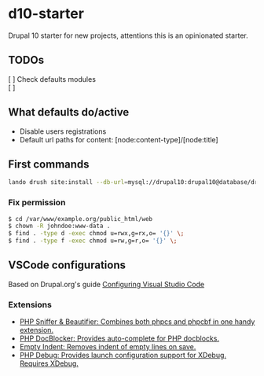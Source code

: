 # d10-starter
Drupal 10 starter for new projects, attentions this is an opinionated starter.

## TODOs

[ ] Check defaults modules  
[ ]  

## What defaults do/active
* Disable users registrations
* Default url paths for content: [node:content-type]/[node:title]

## First commands
```bash
lando drush site:install --db-url=mysql://drupal10:drupal10@database/drupal10 -y
```

### Fix permission
```bash
$ cd /var/www/example.org/public_html/web
$ chown -R johndoe:www-data .
$ find . -type d -exec chmod u=rwx,g=rx,o= '{}' \;
$ find . -type f -exec chmod u=rw,g=r,o= '{}' \;
```

## VSCode configurations
Based on Drupal.org's guide [Configuring Visual Studio Code](https://www.drupal.org/docs/develop/development-tools/editors-and-ides/configuring-visual-studio-code)
### Extensions
* [PHP Sniffer & Beautifier: Combines both phpcs and phpcbf in one handy extension.](https://marketplace.visualstudio.com/items?itemName=ValeryanM.vscode-phpsab&ssr=false#overview)
* [PHP DocBlocker: Provides auto-complete for PHP docblocks.](https://marketplace.visualstudio.com/items?itemName=neilbrayfield.php-docblocker)
* [Empty Indent: Removes indent of empty lines on save.](https://marketplace.visualstudio.com/items?itemName=DmitryDorofeev.empty-indent)
* [PHP Debug: Provides launch configuration support for XDebug. Requires XDebug.](https://marketplace.visualstudio.com/items?itemName=felixfbecker.php-debug)
